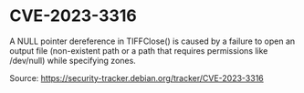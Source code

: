 # CVE-2023-3316

A NULL pointer dereference in TIFFClose() is caused by a failure to open an output file (non-existent path or a path that requires permissions like /dev/null) while specifying zones.

Source: https://security-tracker.debian.org/tracker/CVE-2023-3316